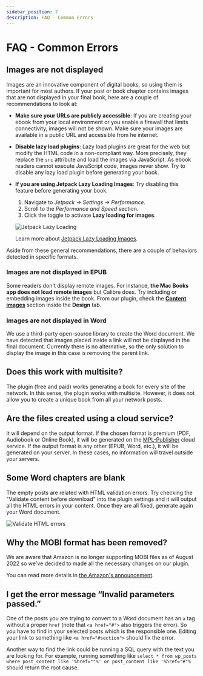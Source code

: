 ```yaml
---
sidebar_position: 7
description: FAQ - Common Errors
---
```


# FAQ - Common Errors

## Images are not displayed

Images are an innovative component of digital books, so using them is important for most authors. If your post or book chapter contains images that are not displayed in your final book, here are a couple of recommendations to look at:

- **Make sure your URLs are publicly accessible**: If you are creating your ebook from your local environment or you enable a firewall that limits connectivity, images will not be shown. Make sure your images are available in a public URL and accessible from he internet.

- **Disable lazy load plugins**: Lazy load plugins are great for the web but modify the HTML code in a non-compliant way. More precisely, they replace the `src` attribute and load the images via JavaScript. As ebook readers cannot execute JavaScript code, images never show. Try to disable any lazy load plugin before generating your book.

- **If you are using Jetpack Lazy Loading Images**: Try disabling this feature before generating your book.

    1. Navigate to *Jetpack → Settings → Performance*.
    2. Scroll to the *Performance and Speed* section.
    3. Click the toggle to activate **Lazy loading for images**.

    ![Jetpack Lazy Loading](/img/enable-lazy-loading.webp)

    Learn more about [Jetpack Lazy Loading Images](https://jetpack.com/support/lazy-images/).

Aside from these general recommendations, there are a couple of behaviors detected in specific formats.

### Images are not displayed in EPUB

Some readers don't display remote images. For instance, **the Mac Books app does not load remote images** but Calibre does. Try including or embedding images inside the book. From our plugin, check the **[Content images](/docs/book-options/book-details/#content-images)** section inside the **Design** tab.

### Images are not displayed in Word

We use a third-party open-source library to create the Word document. We have detected that images placed inside a link will not be displayed in the final document. Currently there is no alternative, so the only solution to display the image in this case is removing the parent link.

## Does this work with multisite?

The plugin (free and paid) works generating a book for every site of the network. In this sense, the plugin works with multisite. However, it does not allow you to create a unique book from all your network posts.

## Are the files created using a cloud service?

It will depend on the output format. If the chosen format is premium (PDF, Audiobook or Online Book), it will be generated on the [MPL-Publisher](https://mpl-publisher.com) cloud service. If the output format is any other (EPUB, Word, etc.), it will be generated on your server. In these cases, no information will travel outside your servers.

## Some Word chapters are blank

The empty posts are related with HTML validation errors. Try checking the "Validate content before download" into the plugin settings and it will output all the HTML errors in your content. Once they are all fixed, generate again your Word document.

![Validate HTML errors](https://ik.imagekit.io/ferranfigueredo/mpl-publisher/faq-validate_q60jpzVuW.jpeg?ik-sdk-version=javascript-1.4.3&updatedAt=1664090129640)

## Why the MOBI format has been removed?

We are aware that Amazon is no longer supporting MOBI files as of August 2022 so we've decided to made all the necessary changes on our plugin.

You can read more details in [the Amazon's announcement](https://www.amazon.com/gp/help/customer/display.html?nodeId=G5WYD9SAF7PGXRNA).

## I get the error message “Invalid parameters passed.”

One of the posts you are trying to convert to a Word document has an `a` tag without a proper `href` (note that `<a href="#">` also triggers the error). So you have to find in your selected posts which is the responsible one. Editing your link to something like `<a href="#section">` should fix the error.

Another way to find the link could be running a SQL query with the text you are looking for. For example, running something like `select * from wp_posts where post_content like '%href=""%' or post_content like '%href="#"%` should return the root cause.

